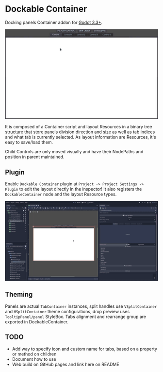 # Dockable Container
Docking panels Container addon for [Godot 3.3+](https://godotengine.org/).

![](screenshots/video1.gif)

It is composed of a Container script and layout Resources in a binary tree
structure that store panels division direction and size as well as tab indices
and what tab is currently selected. As layout information are Resources, it's
easy to save/load them.

Child Controls are only moved visually and have their NodePaths and position in
parent maintained.


## Plugin
Enable `Dockable Container` plugin at `Project -> Project Settings -> Plugin`
to edit the layout directly in the inspector! It also registers the
`DockableContainer` node and the layout Resource types.

![](screenshots/video-editor.gif)


## Theming
Panels are actual `TabContainer` instances, split handles use `VSplitContainer` and
`HSplitContainer` theme configurations, drop preview uses `TooltipPanel/panel` StyleBox.
Tabs alignment and rearrange group are exported in DockableContainer.


## TODO
- Add way to specify icon and custom name for tabs, based on a property or method on children
- Document how to use
- Web build on GitHub pages and link here on README


